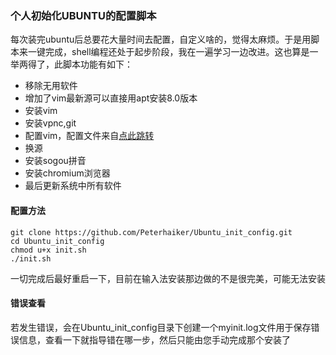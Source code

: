 ### 个人初始化UBUNTU的配置脚本
每次装完ubuntu后总要花大量时间去配置，自定义啥的，觉得太麻烦。于是用脚本来一键完成，shell编程还处于起步阶段，我在一遍学习一边改进。这也算是一举两得了，此脚本功能有如下：  
* 移除无用软件  
* 增加了vim最新源可以直接用apt安装8.0版本  
* 安装vim  
* 安装vpnc,git  
* 配置vim，配置文件来自[点此跳转](https://github.com/ruchee/vimrc)  
* 换源  
* 安装sogou拼音  
* 安装chromium浏览器  
* 最后更新系统中所有软件  
#### 配置方法  
```
git clone https://github.com/Peterhaiker/Ubuntu_init_config.git
cd Ubuntu_init_config
chmod u+x init.sh
./init.sh
```
一切完成后最好重启一下，目前在输入法安装那边做的不是很完美，可能无法安装  

#### 错误查看  
若发生错误，会在Ubuntu_init_config目录下创建一个myinit.log文件用于保存错误信息，查看一下就指导错在哪一步，然后只能由您手动完成那个安装了
